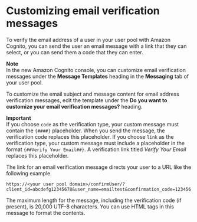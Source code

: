 # Customizing email verification messages<a name="cognito-user-pool-settings-email-verification-message-customization"></a>

To verify the email address of a user in your user pool with Amazon Cognito, you can send the user an email message with a link that they can select, or you can send them a code that they can enter\.

**Note**  
In the new Amazon Cognito console, you can customize email verification messages under the **Message Templates** heading in the **Messaging** tab of your user pool\.

To customize the email subject and message content for email address verification messages, edit the template under the **Do you want to customize your email verification messages?** heading\.

**Important**  
If you choose `code` as the verification type, your custom message must contain the `{####}` placeholder\. When you send the message, the verification code replaces this placeholder\. If you choose `link` as the verification type, your custom message must include a placeholder in the format `{##Verify Your Email##}`\. A verification link titled *Verify Your Email* replaces this placeholder\.

The link for an email verification message directs your user to a URL like the following example\.

```
https://<your user pool domain>/confirmUser/?client_id=abcdefg12345678&user_name=emailtest&confirmation_code=123456
```

The maximum length for the message, including the verification code \(if present\), is 20,000 UTF\-8 characters\. You can use HTML tags in this message to format the contents\.